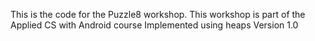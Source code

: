This is the code for the Puzzle8 workshop. 
This workshop is part of the Applied CS with Android course
Implemented using heaps
Version 1.0
